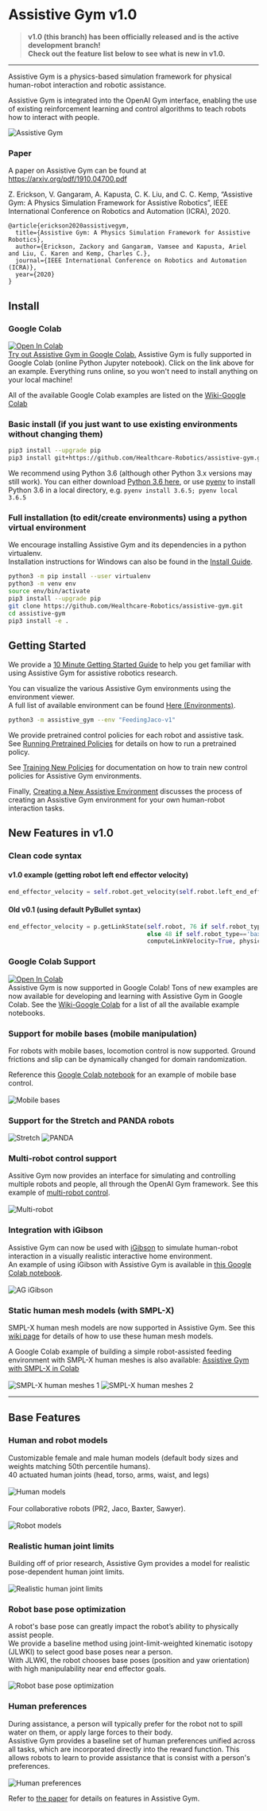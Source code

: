 # Assistive Gym v1.0
> **v1.0 (this branch) has been officially released and is the active development branch!  
> Check out the feature list below to see what is new in v1.0.**
***

Assistive Gym is a physics-based simulation framework for physical human-robot interaction and robotic assistance.

Assistive Gym is integrated into the OpenAI Gym interface, enabling the use of existing reinforcement learning and control algorithms to teach robots how to interact with people. 

![Assistive Gym](images/assistive_gym.jpg "Assistive Gym")

### Paper
A paper on Assistive Gym can be found at https://arxiv.org/pdf/1910.04700.pdf

Z. Erickson, V. Gangaram, A. Kapusta, C. K. Liu, and C. C. Kemp, “Assistive Gym: A Physics Simulation Framework for Assistive Robotics”, IEEE International Conference on Robotics and Automation (ICRA), 2020.
```
@article{erickson2020assistivegym,
  title={Assistive Gym: A Physics Simulation Framework for Assistive Robotics},
  author={Erickson, Zackory and Gangaram, Vamsee and Kapusta, Ariel and Liu, C. Karen and Kemp, Charles C.},
  journal={IEEE International Conference on Robotics and Automation (ICRA)},
  year={2020}
}
```

## Install
### Google Colab
[![Open In Colab](https://colab.research.google.com/assets/colab-badge.svg)](https://colab.research.google.com/drive/1PAY5HnLKRB-TBsPaevRr6myMfpVt_yzF?usp=sharing)  
[Try out Assistive Gym in Google Colab.](https://colab.research.google.com/drive/1PAY5HnLKRB-TBsPaevRr6myMfpVt_yzF?usp=sharing) Assistive Gym is fully supported in Google Colab (online Python Jupyter notebook). Click on the link above for an example. Everything runs online, so you won't need to install anything on your local machine!

All of the available Google Colab examples are listed on the [Wiki-Google Colab](https://github.com/Healthcare-Robotics/assistive-gym/wiki/7.-Google-Colab)

### Basic install (if you just want to use existing environments without changing them)
```bash
pip3 install --upgrade pip
pip3 install git+https://github.com/Healthcare-Robotics/assistive-gym.git
```

We recommend using Python 3.6 (although other Python 3.x versions may still work). You can either download [Python 3.6 here](https://www.python.org/downloads/), or use [pyenv](https://github.com/pyenv/pyenv) to install Python 3.6 in a local directory, e.g. `pyenv install 3.6.5; pyenv local 3.6.5`

### Full installation (to edit/create environments) using a python virtual environment
We encourage installing Assistive Gym and its dependencies in a python virtualenv.  
Installation instructions for Windows can also be found in the [Install Guide](https://github.com/Healthcare-Robotics/assistive-gym/wiki/1.-Install#installing-on-windows).
```bash
python3 -m pip install --user virtualenv
python3 -m venv env
source env/bin/activate
pip3 install --upgrade pip
git clone https://github.com/Healthcare-Robotics/assistive-gym.git
cd assistive-gym
pip3 install -e .
```

## Getting Started
We provide a [10 Minute Getting Started Guide](https://github.com/Healthcare-Robotics/assistive-gym/wiki/3.-Getting-Started) to help you get familiar with using Assistive Gym for assistive robotics research.

You can visualize the various Assistive Gym environments using the environment viewer.  
A full list of available environment can be found [Here (Environments)](https://github.com/Healthcare-Robotics/assistive-gym/wiki/2.-Environments).
```bash
python3 -m assistive_gym --env "FeedingJaco-v1"
```

We provide pretrained control policies for each robot and assistive task.  
See [Running Pretrained Policies](https://github.com/Healthcare-Robotics/assistive-gym/wiki/4.-Running-Pretrained-Policies) for details on how to run a pretrained policy.

See [Training New Policies](https://github.com/Healthcare-Robotics/assistive-gym/wiki/5.-Training-New-Policies) for documentation on how to train new control policies for Assistive Gym environments.

Finally, [Creating a New Assistive Environment](https://github.com/Healthcare-Robotics/assistive-gym/wiki/6.-Creating-a-New-Assistive-Environment) discusses the process of creating an Assistive Gym environment for your own human-robot interaction tasks.

## New Features in v1.0
### Clean code syntax
#### v1.0 example (getting robot left end effector velocity)
```python
end_effector_velocity = self.robot.get_velocity(self.robot.left_end_effector)
```
#### Old v0.1 (using default PyBullet syntax)
```python
end_effector_velocity = p.getLinkState(self.robot, 76 if self.robot_type=='pr2' else 19 if self.robot_type=='sawyer' 
                                       else 48 if self.robot_type=='baxter' else 8, computeForwardKinematics=True, 
                                       computeLinkVelocity=True, physicsClientId=self.id)[6]
```

### Google Colab Support
[![Open In Colab](https://colab.research.google.com/assets/colab-badge.svg)](https://colab.research.google.com/drive/1PAY5HnLKRB-TBsPaevRr6myMfpVt_yzF?usp=sharing)  
Assistive Gym is now supported in Google Colab! Tons of new examples are now available for developing and learning with Assistive Gym in Google Colab. See the [Wiki-Google Colab](https://github.com/Healthcare-Robotics/assistive-gym/wiki/7.-Google-Colab) for a list of all the available example notebooks.

### Support for mobile bases (mobile manipulation)
For robots with mobile bases, locomotion control is now supported. Ground frictions and slip can be dynamically changed for domain randomization.

Reference this [Google Colab notebook](https://colab.research.google.com/drive/1pfYvTcHK1LF8M9p4Gp31S8SziWIiN0Sq?usp=sharing) for an example of mobile base control.  
&nbsp;  
![Mobile bases](images/v1_mobile.gif "Mobile bases")

### Support for the Stretch and PANDA robots
![Stretch](images/v1_stretch.jpg "Stretch")
![PANDA](images/v1_panda.jpg "PANDA")

### Multi-robot control support
Assitive Gym now provides an interface for simulating and controlling multiple robots and people, all through the OpenAI Gym framework. See this example of [multi-robot control](https://colab.research.google.com/drive/1NPWZNFpB9NCgTQpbwM78jVHJAC7q_0oR?usp=sharing).  
&nbsp;  
![Multi-robot](images/v1_multi_robot.gif "Multi-robot")

### Integration with iGibson
Assistive Gym can now be used with [iGibson](http://svl.stanford.edu/igibson/) to simulate human-robot interaction in a visually realistic interactive home environment.  
An example of using iGibson with Assistive Gym is available in [this Google Colab notebook](https://colab.research.google.com/drive/1qFbjuq5lFxPijyw4PFUiZw2sFpXTR7ok?usp=sharing).  
&nbsp;  
![AG iGibson](images/v1_ag_igibson.gif "AG iGibson")

### Static human mesh models (with SMPL-X)
SMPL-X human mesh models are now supported in Assistive Gym. See this [wiki page](https://github.com/Healthcare-Robotics/assistive-gym/wiki/8.-Human-Mesh-Models-with-SMPL-X) for details of how to use these human mesh models.

A Google Colab example of building a simple robot-assisted feeding environment with SMPL-X human meshes is also available: [Assistive Gym with SMPL-X in Colab](https://colab.research.google.com/drive/1gz2mQmkTf9g1Jvo6_-WgSQ60cgGHmGOt?usp=sharing)  
&nbsp;  
![SMPL-X human meshes 1](images/v1_smplx_1.jpg "SMPL-X human meshes 1")
![SMPL-X human meshes 2](images/v1_smplx_2.jpg "SMPL-X human meshes 2")

***

## Base Features
### Human and robot models 
Customizable female and male human models (default body sizes and weights matching 50th percentile humans).  
40 actuated human joints (head, torso, arms, waist, and legs)  
&nbsp;  
![Human models](images/human_models.gif "Human models")  
&nbsp;  
Four collaborative robots (PR2, Jaco, Baxter, Sawyer).  
&nbsp;  
![Robot models](images/robot_models.gif "Robot models")
### Realistic human joint limits
Building off of prior research, Assistive Gym provides a model for realistic pose-dependent human joint limits.  
&nbsp;  
![Realistic human joint limits](images/realistic_human_joint_limits.gif "Realistic human joint limits")
### Robot base pose optimization
A robot's base pose can greatly impact the robot’s ability to physically assist people.  
We provide a baseline method using joint-limit-weighted kinematic isotopy (JLWKI) to select good base poses near a person.  
With JLWKI, the robot chooses base poses (position and yaw orientation) with high manipulability near end effector goals.  
&nbsp;  
![Robot base pose optimization](images/robot_base_pose_optimization.gif "Robot base pose optimization")
### Human preferences
During assistance, a person will typically prefer for the robot not to spill water on them, or apply large forces to their body.  
Assistive Gym provides a baseline set of human preferences unified across all tasks, which are incorporated directly into the reward function.
This allows robots to learn to provide assistance that is consist with a person's preferences.  
&nbsp;  
![Human preferences](images/human_preferences.gif "Human preferences")

Refer to [the paper](https://arxiv.org/abs/1910.04700) for details on features in Assistive Gym.
